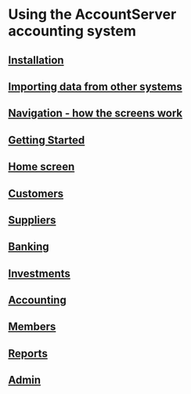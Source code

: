 # Using the AccountServer accounting system

## [Installation](installation.md)

## [Importing data from other systems](admin_import.md)

## [Navigation - how the screens work](navigation.md)

## [Getting Started](gettingstarted.md)

## [Home screen](home.md)

## [Customers](customer.md)

## [Suppliers](supplier.md)

## [Banking](banking.md)

## [Investments](investments.md)

## [Accounting](accounting.md)

## [Members](members.md)

## [Reports](reports.md)

## [Admin](admin.md)

